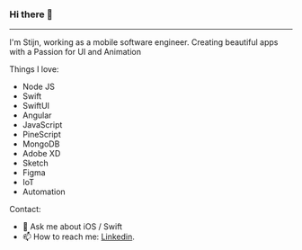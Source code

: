 ### Hi there 👋
----

I'm Stijn, working as a mobile software engineer. Creating beautiful apps with a Passion for UI and Animation

Things I love:
  - Node JS
  - Swift
  - SwiftUI
  - Angular
  - JavaScript
  - PineScript
  - MongoDB
  - Adobe XD
  - Sketch
  - Figma
  - IoT
  - Automation
 
Contact:
  - 💬 Ask me about iOS / Swift
  - 📫 How to reach me: [Linkedin](https://www.linkedin.com/in/sj-kramer/).
